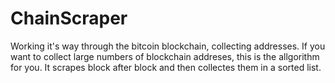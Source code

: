 # ChainScraper
Working it's way through the bitcoin blockchain, collecting addresses.
If you want to collect large numbers of blockchain addreses, this is the allgorithm for you. It scrapes block after block and then collectes them in a sorted list.

